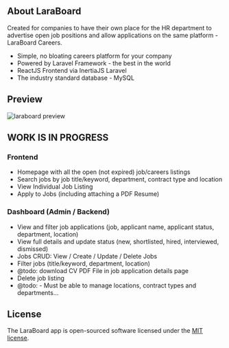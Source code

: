 ## About LaraBoard

Created for companies to have their own place for the HR department to advertise open job positions and allow applications on the same platform - LaraBoard Careers.

-   Simple, no bloating careers platform for your company
-   Powered by Laravel Framework - the best in the world
-   ReactJS Frontend via InertiaJS Laravel
-   The industry standard database - MySQL

## Preview

![laraboard preview](https://raw.githubusercontent.com/crivion/laraboard-careers/master/public/assets/images/laraboard-preview.png)

## WORK IS IN PROGRESS

### Frontend

-   Homepage with all the open (not expired) job/careers listings
-   Search jobs by job title/keyword, department, contract type and location
-   View Individual Job Listing
-   Apply to Jobs (including attaching a PDF Resume)

### Dashboard (Admin / Backend)

-   View and filter job applications (job, applicant name, applicant status, department, location)
-   View full details and update status (new, shortlisted, hired, interviewed, dismissed)
-   Jobs CRUD: View / Create / Update / Delete Jobs
-   Filter jobs (title/keyword, department, location)
-   @todo: download CV PDF File in job application details page
- Delete job listing
- @todo: - Must be able to manage locations, contract types and departments…

## License

The LaraBoard app is open-sourced software licensed under the [MIT license](https://opensource.org/licenses/MIT).
